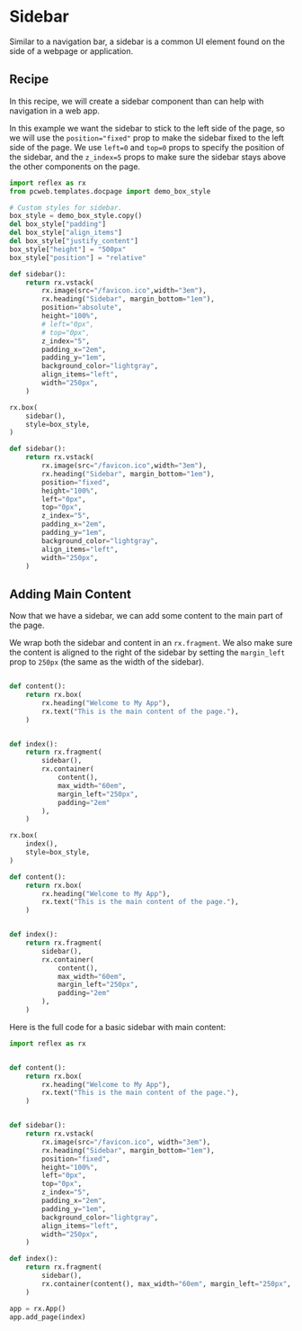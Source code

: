 
# Sidebar

Similar to a navigation bar, a sidebar is a common UI element found on the side of a webpage or application.

## Recipe

In this recipe, we will create a sidebar component than can help with navigation in a web app.

In this example we want the sidebar to stick to the left side of the page, so we will use the `position="fixed"` prop to make the sidebar fixed to the left side of the page.
We use `left=0` and `top=0` props to specify the position of the sidebar, and the `z_index=5` props to make sure the sidebar stays above the other components on the page.

```python exec
import reflex as rx
from pcweb.templates.docpage import demo_box_style

# Custom styles for sidebar.
box_style = demo_box_style.copy()
del box_style["padding"]
del box_style["align_items"]
del box_style["justify_content"]
box_style["height"] = "500px"
box_style["position"] = "relative"

def sidebar():
    return rx.vstack(
        rx.image(src="/favicon.ico",width="3em"),
        rx.heading("Sidebar", margin_bottom="1em"),
        position="absolute",
        height="100%",
        # left="0px",
        # top="0px",
        z_index="5",
        padding_x="2em",
        padding_y="1em",
        background_color="lightgray",
        align_items="left",
        width="250px",
    )
```

```python eval
rx.box(
    sidebar(),
    style=box_style,
)
```

```python
def sidebar():
    return rx.vstack(
        rx.image(src="/favicon.ico",width="3em"),
        rx.heading("Sidebar", margin_bottom="1em"),
        position="fixed",
        height="100%",
        left="0px",
        top="0px",
        z_index="5",
        padding_x="2em",
        padding_y="1em",
        background_color="lightgray",
        align_items="left",
        width="250px",
    )
```

## Adding Main Content

Now that we have a sidebar, we can add some content to the main part of the page.

We wrap both the sidebar and content in an `rx.fragment`.
We also make sure the content is aligned to the right of the sidebar by setting the `margin_left` prop to `250px` (the same as the width of the sidebar).

```python exec

def content():
    return rx.box(
        rx.heading("Welcome to My App"),
        rx.text("This is the main content of the page."),
    )


def index():
    return rx.fragment(
        sidebar(),
        rx.container(
            content(),
            max_width="60em",
            margin_left="250px",
            padding="2em"
        ),
    )

```

```python eval
rx.box(
    index(),
    style=box_style,
)
```

```python
def content():
    return rx.box(
        rx.heading("Welcome to My App"),
        rx.text("This is the main content of the page."),
    )


def index():
    return rx.fragment(
        sidebar(),
        rx.container(
            content(),
            max_width="60em",
            margin_left="250px",
            padding="2em"
        ),
    )
```

Here is the full code for a basic sidebar with main content:

```python
import reflex as rx


def content():
    return rx.box(
        rx.heading("Welcome to My App"),
        rx.text("This is the main content of the page."),
    )


def sidebar():
    return rx.vstack(
        rx.image(src="/favicon.ico", width="3em"),
        rx.heading("Sidebar", margin_bottom="1em"),
        position="fixed",
        height="100%",
        left="0px",
        top="0px",
        z_index="5",
        padding_x="2em",
        padding_y="1em",
        background_color="lightgray",
        align_items="left",
        width="250px",
    )

def index():
    return rx.fragment(
        sidebar(),
        rx.container(content(), max_width="60em", margin_left="250px", padding="2em"),
    )

app = rx.App()
app.add_page(index)
```